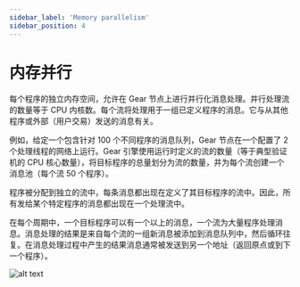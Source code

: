 ```yaml
---
sidebar_label: 'Memory parallelism'
sidebar_position: 4
---
```


# 内存并行

每个程序的独立内存空间，允许在 Gear 节点上进行并行化消息处理。并行处理流的数量等于 CPU 内核数。每个流将处理用于一组已定义程序的消息。它与从其他程序或外部（用户交易）发送的消息有关。

例如，给定一个包含针对 100 个不同程序的消息队列，Gear 节点在一个配置了 2 个处理线程的网络上运行。Gear 引擎使用运行时定义的流的数量（等于典型验证机的 CPU 核心数量），将目标程序的总量划分为流的数量，并为每个流创建一个消息池（每个流 50 个程序）。

程序被分配到独立的流中，每条消息都出现在定义了其目标程序的流中。因此，所有发给某个特定程序的消息都出现在一个处理流中。

在每个周期中，一个目标程序可以有一个以上的消息，一个流为大量程序处理消息。消息处理的结果是来自每个流的一组新消息被添加到消息队列中，然后循环往复。在消息处理过程中产生的结果消息通常被发送到另一个地址（返回原点或到下一个程序）。

![alt text](/assets/message-parallelism.jpg)
